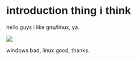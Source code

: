 <!DOCTYPE html>
<html>
<head>
<head>
  <body>
    <h1><font face=Arial>introduction thing i think</font> </h1>
    <p>hello guys i like gnu/linux, ya.</p>
    <img src="https://i3.cpcache.com/merchandise/53_550x550_Front_Color-NA.jpg?AttributeValue=NA&c=True&OrientationNo=1&region={%22name%22:%22FrontCenter%22,%22width%22:13.333333,%22height%22:13.333333,%22alignment%22:%22MiddleCenter%22,%22orientation%22:1,%22dpi%22:150,%22crop_x%22:0,%22crop_y%22:0,%22crop_h%22:1950,%22crop_w%22:1950,%22scale%22:0,%22template%22:{%22id%22:7840982,%22params%22:{}}}">
    <p>windows bad, linux good, thanks.</p>
</body>
  </html>





<!---
agustyim/agustyim is a ✨ special ✨ repository because its `README.md` (this file) appears on your GitHub profile.
You can click the Preview link to take a look at your changes.
--->
